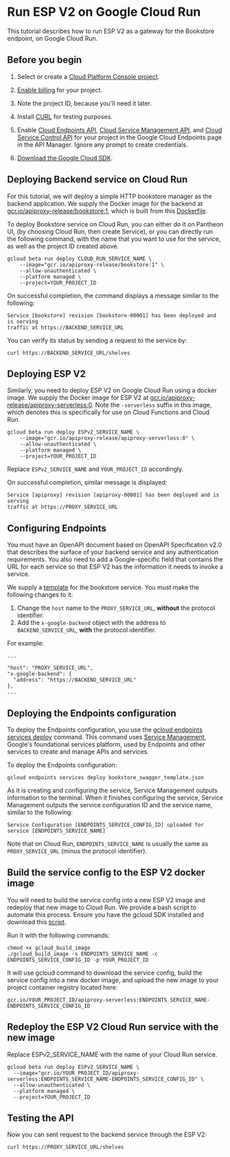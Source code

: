 # Run ESP V2 on Google Cloud Run

This tutorial describes how to run ESP V2 as a gateway for the Bookstore
endpoint, on Google Cloud Run.

## Before you begin

1.  Select or create a
    [Cloud Platform Console project](https://console.cloud.google.com/project).

2.  [Enable billing](https://support.google.com/cloud/answer/6293499#enable-billing)
    for your project.

3.  Note the project ID, because you'll need it later.

4.  Install [CURL](https://curl.haxx.se/download.html) for testing purposes.

5.  Enable
    [Cloud Endpoints API](https://console.cloud.google.com/apis/api/endpoints.googleapis.com/overview),
    [Cloud Service Management API](https://console.cloud.google.com/apis/api/servicemanagement.googleapis.com/overview),
    and
    [Cloud Service Control API](https://console.cloud.google.com/apis/api/servicecontrol.googleapis.com/overview)
    for your project in the Google Cloud Endpoints page in the API Manager.
    Ignore any prompt to create credentials.

6.  [Download the Google Cloud SDK](https://cloud.google.com/sdk/docs/quickstarts).

## Deploying Backend service on Cloud Run

For this tutorial, we will deploy a simple HTTP bookstore manager as the backend application.
We supply the Docker image for the backend at
[gcr.io/apiproxy-release/bookstore:1](https://gcr.io/apiproxy-release/bookstore:1),
which is built from this
[Dockerfile](../tests/endpoints/bookstore/bookstore.Dockerfile).

To deploy Bookstore service on Cloud Run, you can either do it on Pantheon UI,
(by choosing Cloud Run, then create Service), or you can directly run the
following command, with the name that you want to use for the service, as well
as the project ID created above.

```
gcloud beta run deploy CLOUD_RUN_SERVICE_NAME \
    --image="gcr.io/apiproxy-release/bookstore:1" \
    --allow-unauthenticated \
    --platform managed \
    --project=YOUR_PROJECT_ID
```

On successful completion, the command displays a message similar to the
following:

```
Service [bookstore] revision [bookstore-00001] has been deployed and is serving
traffic at https://BACKEND_SERVICE_URL
```

You can verify its status by sending a request to the service by:

```
curl https://BACKEND_SERVICE_URL/shelves
```

## Deploying ESP V2

Similarly, you need to deploy ESP V2 on Google Cloud Run using a docker image.
We supply the Docker image for ESP V2 at
[gcr.io/apiproxy-release/apiproxy-serverless:0](https://gcr.io/apiproxy-release/apiproxy-serverless:0).
Note the `-serverless` suffix in this image, which denotes this is specifically
for use on Cloud Functions and Cloud Run.

```
gcloud beta run deploy ESPv2_SERVICE_NAME \
    --image="gcr.io/apiproxy-release/apiproxy-serverless:0" \
    --allow-unauthenticated \
    --platform managed \
    --project=YOUR_PROJECT_ID
```

Replace `ESPv2_SERVICE_NAME` and `YOUR_PROJECT_ID` accordingly.

On successful completion, similar message is displayed:

```
Service [apiproxy] revision [apiproxy-00001] has been deployed and is serving
traffic at https://PROXY_SERVICE_URL
```

## Configuring Endpoints

You must have an OpenAPI document based on OpenAPI Specification v2.0 that
describes the surface of your backend service and any authentication
requirements. You also need to add a Google-specific field that contains the URL
for each service so that ESP V2 has the information it needs to invoke a
service.

We supply a
[template](../tests/endpoints/bookstore/bookstore_swagger_template.json) for
the bookstore service. You must make the following changes to it:

1) Change the `host` name to the `PROXY_SERVICE_URL`, **without** the protocol identifier.
2) Add the `x-google-backend` object with the address to `BACKEND_SERVICE_URL`,
**with** the protocol identifier.

For example:

```
...

"host": "PROXY_SERVICE_URL",
"x-google-backend": {
  "address": "https://BACKEND_SERVICE_URL"
},
...

```

## Deploying the Endpoints configuration

To deploy the Endpoints configuration, you use the
[gcloud endpoints services deploy](https://cloud.google.com/sdk/gcloud/reference/endpoints/services/deploy)
command. This command uses
[Service Management](https://cloud.google.com/service-infrastructure/docs/manage-config),
Google's foundational services platform, used by Endpoints and other services to
create and manage APIs and services.

To deploy the Endpoints configuration:

```
gcloud endpoints services deploy bookstore_swagger_template.json
```

As it is creating and configuring the service, Service Management outputs
information to the terminal. When it finishes configuring the service, Service
Management outputs the service configuration ID and the service name, similar to
the following:

```
Service Configuration [ENDPOINTS_SERVICE_CONFIG_ID] uploaded for service [ENDPOINTS_SERVICE_NAME]
```

Note that on Cloud Run, `ENDPOINTS_SERVICE_NAME` is usually the same as `PROXY_SERVICE_URL`
(minus the protocol identifier).


## Build the service config to the ESP V2 docker image

You will need to build the service config into a new ESP V2 image and redeploy that new image to Cloud Run.
We provide a bash script to automate this process. Ensure you have the gcloud SDK installed and download
this [script](../docker/serverless/gcloud_build_image).

Run it with the following commands:

```
chmod +x gcloud_build_image
./gcloud_build_image -s ENDPOINTS_SERVICE_NAME -c ENDPOINTS_SERVICE_CONFIG_ID -p YOUR_PROJECT_ID
```

It will use gcloud command to download the service config, build the
service config into a new docker image, and upload the new image to your project
container registry located here:

```
gcr.io/YOUR_PROJECT_ID/apiproxy-serverless:ENDPOINTS_SERVICE_NAME-ENDPOINTS_SERVICE_CONFIG_ID
```

## Redeploy the ESP V2 Cloud Run service with the new image

Replace ESPv2_SERVICE_NAME with the name of your Cloud Run service.

```
gcloud beta run deploy ESPv2_SERVICE_NAME \
  --image="gcr.io/YOUR_PROJECT_ID/apiproxy-serverless:ENDPOINTS_SERVICE_NAME-ENDPOINTS_SERVICE_CONFIG_ID" \
  --allow-unauthenticated \
  --platform managed \
  --project=YOUR_PROJECT_ID
```

## Testing the API

Now you can sent request to the backend service through the ESP V2:

```
curl https://PROXY_SERVICE_URL/shelves
```